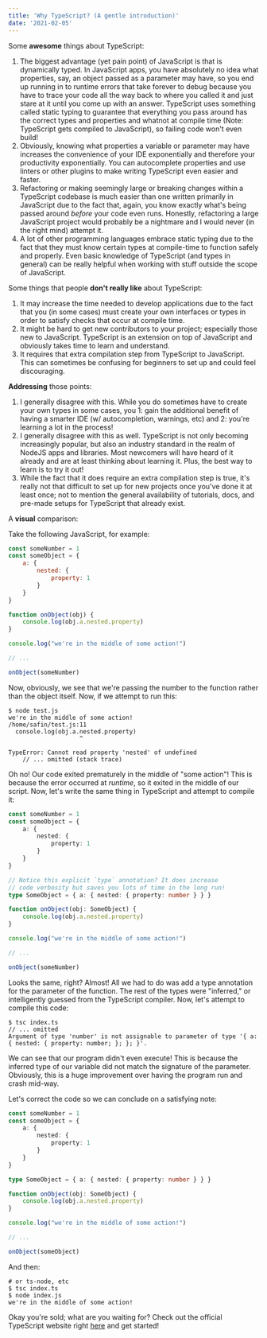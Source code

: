 ```yaml
---
title: 'Why TypeScript? (A gentle introduction)'
date: '2021-02-05'
---
```


Some **awesome** things about TypeScript:

1. The biggest advantage (yet pain point) of JavaScript is that is dynamically typed. In JavaScript apps, you have absolutely no idea what properties, say, an object passed as a parameter may have, so you end up running in to runtime errors that take forever to debug because you have to trace your code all the way back to where you called it and just stare at it until you come up with an answer. TypeScript uses something called static typing to guarantee that everything you pass around has the correct types and properties and whatnot at compile time (Note: TypeScript gets compiled to JavaScript), so failing code won't even build!
2. Obviously, knowing what properties a variable or parameter may have increases the convenience of your IDE exponentially and therefore your productivity exponentially. You can autocomplete properties and use linters or other plugins to make writing TypeScript even easier and faster.
3. Refactoring or making seemingly large or breaking changes within a TypeScript codebase is much easier than one written primarily in JavaScript due to the fact that, again, you know exactly what's being passed around _before_ your code even runs. Honestly, refactoring a large JavaScript project would probably be a nightmare and I would never (in the right mind) attempt it.
4. A lot of other programming languages embrace static typing due to the fact that they must know certain types at compile-time to function safely and properly. Even basic knowledge of TypeScript (and types in general) can be really helpful when working with stuff outside the scope of JavaScript.

Some things that people **don't really like** about TypeScript:

1. It may increase the time needed to develop applications due to the fact that you (in some cases) must create your own interfaces or types in order to satisfy checks that occur at compile time.
2. It might be hard to get new contributors to your project; especially those new to JavaScript. TypeScript is an extension on top of JavaScript and obviously takes time to learn and understand.
3. It requires that extra compilation step from TypeScript to JavaScript. This can sometimes be confusing for beginners to set up and could feel discouraging.

**Addressing** those points:

1. I generally disagree with this. While you do sometimes have to create your own types in some cases, you 1: gain the additional benefit of having a smarter IDE (w/ autocompletion, warnings, etc) and 2: you're learning a lot in the process!
2. I generally disagree with this as well. TypeScript is not only becoming increasingly popular, but also an industry standard in the realm of NodeJS apps and libraries. Most newcomers will have heard of it already and are at least thinking about learning it. Plus, the best way to learn is to try it out!
3. While the fact that it does require an extra compilation step is true, it's really not that difficult to set up for new projects once you've done it at least once; not to mention the general availability of tutorials, docs, and pre-made setups for TypeScript that already exist.

A **visual** comparison:

Take the following JavaScript, for example:

```javascript
const someNumber = 1
const someObject = {
	a: {
		nested: {
			property: 1
		}
	}
}

function onObject(obj) {
	console.log(obj.a.nested.property)
}

console.log("we're in the middle of some action!")

// ...

onObject(someNumber)
```

Now, obviously, we see that we're passing the number to the function rather than the object itself. Now, if we attempt to run this:

```text
$ node test.js
we're in the middle of some action!
/home/safin/test.js:11
  console.log(obj.a.nested.property)
                    ^

TypeError: Cannot read property 'nested' of undefined
    // ... omitted (stack trace)
```

Oh no! Our code exited prematurely in the middle of "some action"! This is because the error occurred at _runtime_, so it exited in the middle of our script. Now, let's write the same thing in TypeScript and attempt to compile it:

```typescript
const someNumber = 1
const someObject = {
	a: {
		nested: {
			property: 1
		}
	}
}

// Notice this explicit `type` annotation? It does increase
// code verbosity but saves you lots of time in the long run!
type SomeObject = { a: { nested: { property: number } } }

function onObject(obj: SomeObject) {
	console.log(obj.a.nested.property)
}

console.log("we're in the middle of some action!")

// ...

onObject(someNumber)
```

Looks the same, right? Almost! All we had to do was add a type annotation for the parameter of the function. The rest of the types were "inferred," or intelligently guessed from the TypeScript compiler. Now, let's attempt to compile this code:

```text
$ tsc index.ts
// ... omitted
Argument of type 'number' is not assignable to parameter of type '{ a: { nested: { property: number; }; }; }'.
```

We can see that our program didn't even execute! This is because the inferred type of our variable did not match the signature of the parameter. Obviously, this is a huge improvement over having the program run and crash mid-way.

Let's correct the code so we can conclude on a satisfying note:

```typescript
const someNumber = 1
const someObject = {
	a: {
		nested: {
			property: 1
		}
	}
}

type SomeObject = { a: { nested: { property: number } } }

function onObject(obj: SomeObject) {
	console.log(obj.a.nested.property)
}

console.log("we're in the middle of some action!")

// ...

onObject(someObject)
```

And then:

```text
# or ts-node, etc
$ tsc index.ts
$ node index.js
we're in the middle of some action!
```

Okay you're sold; what are you waiting for? Check out the official TypeScript website right [here](https://www.typescriptlang.org/) and get started!
